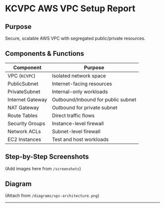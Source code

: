 # KCVPC AWS VPC Setup Report

## Purpose
Secure, scalable AWS VPC with segregated public/private resources.

## Components & Functions
| Component           | Purpose |
|---------------------|---------|
| VPC (`KCVPC`)       | Isolated network space |
| PublicSubnet        | Internet-facing resources |
| PrivateSubnet       | Internal-only workloads |
| Internet Gateway    | Outbound/Inbound for public subnet |
| NAT Gateway         | Outbound for private subnet |
| Route Tables        | Direct traffic flows |
| Security Groups     | Instance-level firewall |
| Network ACLs        | Subnet-level firewall |
| EC2 Instances       | Test and host workloads |

## Step-by-Step Screenshots
(Add images here from `/screenshots`)

## Diagram
(Attach from `/diagrams/vpc-architecture.png`)

---
